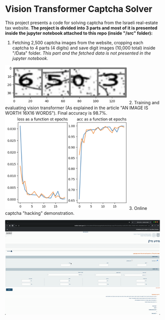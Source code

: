 # Vision Transformer Captcha Solver
This project presents a code for solving captcha from the Israeli real-estate tax website.
**The project is divided into 3 parts and most of it is presented inside the jupyter notebook attached to this repo (inside "/src" folder):**
1. Fetching 2,500 captcha images from the website, cropping each captcha to 4 parts (4 digits) and save digit images (10,000 total) inside "/Data" folder.
*This part and the fetched data is not presented in the jupyter notebook*.
<img src="/images/digits.png" alt="Example of 4 separated digits" width="400"/>
2. Training and evaluating vision transformer (As explained in the article "AN IMAGE IS WORTH 16X16 WORDS").
Final accuracy is 98.7%.
<img src="/images/training_results.png" alt="Example of 4 separated digits" width="400"/>
3. Online captcha "hacking" demonstration.

![](/images/demonstration_gif.gif)
